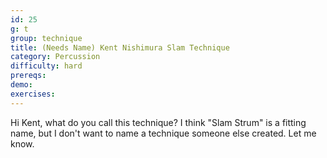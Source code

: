 ```yaml
---
id: 25
g: t
group: technique
title: (Needs Name) Kent Nishimura Slam Technique
category: Percussion
difficulty: hard
prereqs: 
demo: 
exercises:
---
```


Hi Kent, what do you call this technique? I think "Slam Strum" is a fitting name, but I don't want to name a technique someone else created. Let me know.